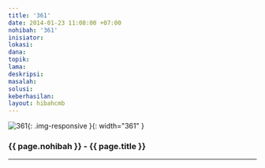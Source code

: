 ```yaml
---
title: '361'
date: 2014-01-23 11:08:00 +07:00
nohibah: '361'
inisiator: 
lokasi: 
dana: 
topik: 
lama: 
deskripsi: 
masalah: 
solusi: 
keberhasilan: 
layout: hibahcmb
---
```


![361](/static/img/hibahcmb/361.png){: .img-responsive }{: width="361" }

### {{ page.nohibah }} - {{ page.title }}

---
